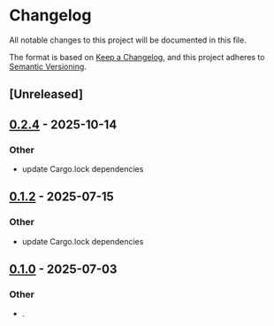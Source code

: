# Changelog

All notable changes to this project will be documented in this file.

The format is based on [Keep a Changelog](https://keepachangelog.com/en/1.0.0/),
and this project adheres to [Semantic Versioning](https://semver.org/spec/v2.0.0.html).

## [Unreleased]

## [0.2.4](https://github.com/stayhydated/es-fluent/compare/es-fluent-cli-v0.2.3...es-fluent-cli-v0.2.4) - 2025-10-14

### Other

- update Cargo.lock dependencies

## [0.1.2](https://github.com/stayhydated/es-fluent/compare/es-fluent-cli-v0.1.1...es-fluent-cli-v0.1.2) - 2025-07-15

### Other

- update Cargo.lock dependencies

## [0.1.0](https://github.com/stayhydated/es-fluent/releases/tag/es-fluent-cli-v0.1.0) - 2025-07-03

### Other

- .
